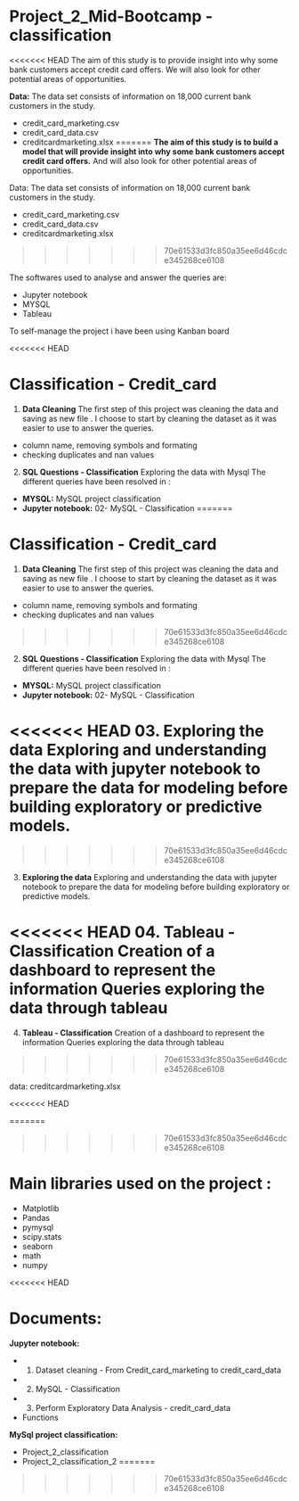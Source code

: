 # Project_2_Mid-Bootcamp - classification
<<<<<<< HEAD
The aim of this study is to provide insight into why some bank customers accept credit card offers. 
We will also look for other potential areas of opportunities.


**Data:** The data set consists of information on 18,000 current bank customers in the study.
- credit_card_marketing.csv
- credit_card_data.csv
- creditcardmarketing.xlsx
=======
**The aim of this study is to build a model that will provide insight into why some bank customers accept credit card offers.**
And will also look for other potential areas of opportunities.


Data: The data set consists of information on 18,000 current bank customers in the study.
 - credit_card_marketing.csv
 - credit_card_data.csv
 - creditcardmarketing.xlsx
>>>>>>> 70e61533d3fc850a35ee6d46cdce345268ce6108

The softwares used to analyse and answer the queries are:
 - Jupyter notebook
 - MYSQL
 - Tableau 


To self-manage the project i have been using Kanban board

<<<<<<< HEAD


# Classification - Credit_card

01. **Data Cleaning**
The first step of this project was cleaning the data and saving as new file .
I choose to start by cleaning the dataset as it was easier to use to answer the queries.
- column name, removing  symbols and formating
- checking duplicates and nan values

02. **SQL Questions - Classification**
Exploring the data with Mysql
The different queries have been resolved in :
- **MYSQL:** MySQL project classification
- **Jupyter notebook:** 02- MySQL - Classification 
=======
# Classification - Credit_card

01. **Data Cleaning**
   The first step of this project was cleaning the data and saving as new file .
   I choose to start by cleaning the dataset as it was easier to use to answer the queries.
   - column name, removing  symbols and formating
   - checking duplicates and nan values

>>>>>>> 70e61533d3fc850a35ee6d46cdce345268ce6108

02. **SQL Questions - Classification**
   Exploring the data with Mysql
   The different queries have been resolved in :
   - **MYSQL:** MySQL project classification
   - **Jupyter notebook:** 02- MySQL - Classification

<<<<<<< HEAD
03. **Exploring the data**
Exploring and understanding the data with jupyter notebook to prepare the data for modeling before building exploratory or predictive models.
=======
>>>>>>> 70e61533d3fc850a35ee6d46cdce345268ce6108

03. **Exploring the data**
   Exploring and understanding the data with jupyter notebook to prepare the data for modeling before building exploratory or predictive models.

<<<<<<< HEAD
04. **Tableau - Classification**
Creation of a dashboard to represent the information
Queries exploring the data through tableau
=======


04. **Tableau - Classification**
   Creation of a dashboard to represent the information
   Queries exploring the data through tableau
>>>>>>> 70e61533d3fc850a35ee6d46cdce345268ce6108

data: creditcardmarketing.xlsx 


<<<<<<< HEAD

=======
>>>>>>> 70e61533d3fc850a35ee6d46cdce345268ce6108
# Main libraries used on the project  :
- Matplotlib
- Pandas
- pymysql
- scipy.stats
- seaborn
- math
- numpy
 
<<<<<<< HEAD


# Documents:
**Jupyter notebook:**
- 01. Dataset cleaning - From Credit_card_marketing to credit_card_data
- 02. MySQL - Classification
- 03. Perform Exploratory Data Analysis - credit_card_data
- Functions 

**MySql project classification:**
- Project_2_classification
- Project_2_classification_2
=======
 
 
>>>>>>> 70e61533d3fc850a35ee6d46cdce345268ce6108
